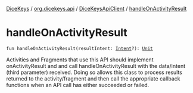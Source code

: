 [DiceKeys](../../index.md) / [org.dicekeys.api](../index.md) / [DiceKeysApiClient](index.md) / [handleOnActivityResult](./handle-on-activity-result.md)

# handleOnActivityResult

`fun handleOnActivityResult(resultIntent: `[`Intent`](https://developer.android.com/reference/android/content/Intent.html)`?): `[`Unit`](https://kotlinlang.org/api/latest/jvm/stdlib/kotlin/-unit/index.html)

Activities and Fragments that use this API should implement onActivityResult and
and call handleOnActivityResult with the data/intent (third parameter) received.
Doing so allows this class to process results returned to the activity/fragment
and then call the appropriate callback functions when an API call has either
succeeded or failed.

